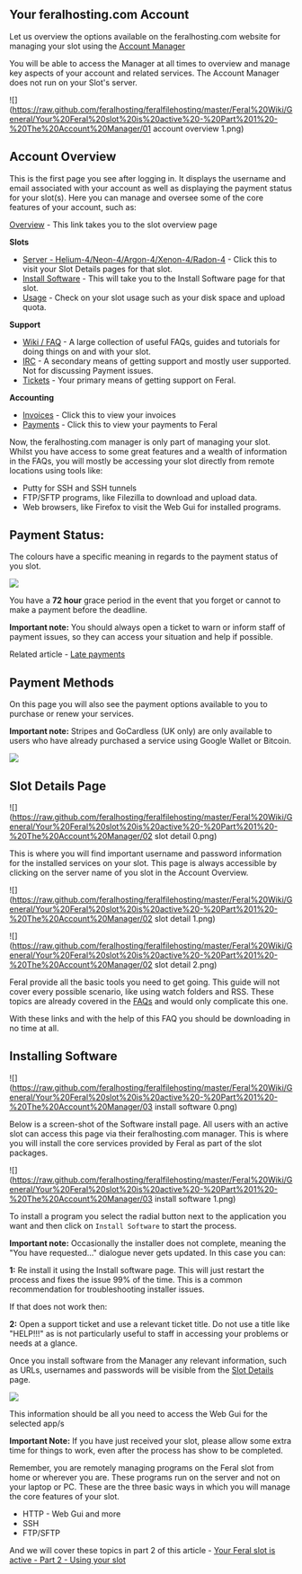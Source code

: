 
Your feralhosting.com Account
---

Let us overview the options available on the feralhosting.com website for managing your slot using the [Account Manager](https://www.feralhosting.com/manager/) 

You will be able to access the Manager at all times to overview and manage key aspects of your account and related services. The Account Manager does not run on your Slot's server.

![](https://raw.github.com/feralhosting/feralfilehosting/master/Feral%20Wiki/General/Your%20Feral%20slot%20is%20active%20-%20Part%201%20-%20The%20Account%20Manager/01 account overview 1.png)

Account Overview
---

This is the first page you see after logging in. It displays the username and email associated with your account as well as displaying the payment status for your slot(s). Here you can manage and oversee some of the core features of your account, such as:

[Overview](https://www.feralhosting.com/manager/) - This link takes you to the slot overview page

**Slots**

- [Server - Helium-4/Neon-4/Argon-4/Xenon-4/Radon-4](https://www.feralhosting.com/manager/slot/) - Click this to visit your Slot Details pages for that slot.
- [Install Software](https://www.feralhosting.com/manager/slot/install) - This will take you to the Install Software page for that slot.
- [Usage](https://www.feralhosting.com/manager/slot/usage) - Check on your slot usage such as your disk space and upload quota.

**Support**

- [Wiki / FAQ](https://www.feralhosting.com/faq/) - A large collection of useful FAQs, guides and tutorials for doing things on and with your slot.
- [IRC](https://www.feralhosting.com/chat) - A secondary means of getting support and mostly user supported. Not for discussing Payment issues.
- [Tickets](https://www.feralhosting.com/manager/tickets/) -  Your primary means of getting support on Feral.

**Accounting**

- [Invoices](https://www.feralhosting.com/manager/invoices) - Click this to view your invoices
- [Payments](https://www.feralhosting.com/manager/payments) - Click this to view your payments to Feral

Now, the feralhosting.com manager is only part of managing your slot. Whilst you have access to some great features and a wealth of information in the FAQs, you will mostly be accessing your slot directly from remote locations using tools like: 

- Putty for SSH and SSH tunnels
- FTP/SFTP programs, like Filezilla to download and upload data.
- Web browsers, like Firefox to visit the Web Gui for installed programs.

Payment Status:
---

The colours have a specific meaning in regards to the payment status of you slot.

![](https://raw.github.com/feralhosting/feralfilehosting/master/Feral%20Wiki/General/Your%20Feral%20slot%20is%20active%20-%20Part%201%20-%20The%20Account%20Manager/paymentstatus.png)

You have a **72 hour** grace period in the event that you forget or cannot to make a payment before the deadline. 

**Important note:** You should always open a ticket to warn or inform staff of payment issues, so they can access your situation and help if possible.

Related article - [Late payments](https://www.feralhosting.com/faq/view?question=8)

Payment Methods
---

On this page you will also see the payment options available to you to purchase or renew your services.

**Important note:** Stripes and GoCardless (UK only) are only available to users who have already purchased a service using Google Wallet or Bitcoin.

![](https://raw.github.com/feralhosting/feralfilehosting/master/Feral%20Wiki/General/Your%20Feral%20slot%20is%20active%20-%20Part%201%20-%20The%20Account%20Manager/payment.png)

Slot Details Page
---

![](https://raw.github.com/feralhosting/feralfilehosting/master/Feral%20Wiki/General/Your%20Feral%20slot%20is%20active%20-%20Part%201%20-%20The%20Account%20Manager/02 slot detail 0.png)

This is where you will find important username and password information for the installed services on your slot. This page is always accessible by clicking on the server name of you slot in the Account Overview.

![](https://raw.github.com/feralhosting/feralfilehosting/master/Feral%20Wiki/General/Your%20Feral%20slot%20is%20active%20-%20Part%201%20-%20The%20Account%20Manager/02 slot detail 1.png)

![](https://raw.github.com/feralhosting/feralfilehosting/master/Feral%20Wiki/General/Your%20Feral%20slot%20is%20active%20-%20Part%201%20-%20The%20Account%20Manager/02 slot detail 2.png)

Feral provide all the basic tools you need to get going. This guide will not cover every possible scenario, like using watch folders and RSS. These topics are already covered in the [FAQs](https://www.feralhosting.com/faq/) and would only complicate this one. 

With these links and with the help of this FAQ you should be downloading in no time at all.

Installing Software
---

![](https://raw.github.com/feralhosting/feralfilehosting/master/Feral%20Wiki/General/Your%20Feral%20slot%20is%20active%20-%20Part%201%20-%20The%20Account%20Manager/03 install software 0.png)

Below is a screen-shot of the Software install page. All users with an active slot can access this page via their feralhosting.com manager. This is where you will install the core services provided by Feral as part of the slot packages.

![](https://raw.github.com/feralhosting/feralfilehosting/master/Feral%20Wiki/General/Your%20Feral%20slot%20is%20active%20-%20Part%201%20-%20The%20Account%20Manager/03 install software 1.png)

To install a program you select the radial button next to the application you want and then click on `Install Software` to start the process.

**Important note:** Occasionally the installer does not complete, meaning the "You have requested..." dialogue never gets updated. In this case you can:

**1:** Re install it using the Install software page. This will just restart the process and fixes the issue 99% of the time. This is a common recommendation for troubleshooting installer issues.

If that does not work then:

**2:** Open a  support ticket and use a relevant ticket title. Do not use a title like "HELP!!!" as is not particularly useful to staff in accessing your problems or needs at a glance.

Once you install software from the Manager any relevant information, such as URLs, usernames and passwords will be visible from the [Slot Details](https://www.feralhosting.com/manager/slot/?) page.

![](https://raw.github.com/feralhosting/feralfilehosting/master/Feral%20Wiki/0%20Generic/slot_detail_link.png)

This information should be all you need to access the Web Gui for the selected app/s

**Important Note:** If you have just received your slot, please allow some extra time for things to work, even after the process has show to be completed.

Remember, you are remotely managing programs on the Feral slot from home or wherever you are. These programs run on the server and not on your laptop or PC. These are the three basic ways in which you will manage the core features of your slot.

- HTTP - Web Gui and more
- SSH
- FTP/SFTP

And we will cover these topics in part 2 of this article - [Your Feral slot is active - Part 2 - Using your slot](https://www.feralhosting.com/faq/view?question=225)



